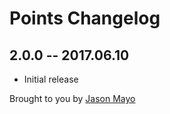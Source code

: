 # Points Changelog

## 2.0.0 -- 2017.06.10

* Initial release

Brought to you by [Jason Mayo](bymayo.co.uk)
